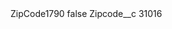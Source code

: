 <?xml version="1.0" encoding="UTF-8"?>
<CustomMetadata xmlns="http://soap.sforce.com/2006/04/metadata" xmlns:xsi="http://www.w3.org/2001/XMLSchema-instance" xmlns:xsd="http://www.w3.org/2001/XMLSchema">
    <label>ZipCode1790</label>
    <protected>false</protected>
    <values>
        <field>Zipcode__c</field>
        <value xsi:type="xsd:string">31016</value>
    </values>
</CustomMetadata>
